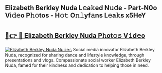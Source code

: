 ## Elizabeth Berkley Nuda L𝚎a𝚔ed N𝚞𝚍e - Part-N0o Vi𝚍𝚎o P𝚑𝚘tos - H𝚘𝚝 O𝚗𝚕yf𝚊ns L𝚎a𝚔s x5HeY

# <h2><a href="http://kf3eo6i.oniu.top/?m=Elizabeth+Berkley+Nuda">🔗👉 🔴 Elizabeth Berkley Nuda P𝚑ot𝚘𝚜 V𝚒d𝚎o</a></h2>

[![Elizabeth Berkley Nuda Nu𝚍e𝚜](https://i.imgur.com/0qMVB7G.gif)](http://kf3eo6i.oniu.top/?m=Elizabeth+Berkley+Nuda)
Social media innovator Elizabeth Berkley Nuda, recognized for sharing dance and lifestyle knowledge, through presentations and vlogs. Compassionate social worker Elizabeth Berkley Nuda, famed for their kindness and dedication to helping those in need.  
